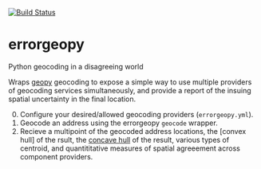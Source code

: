 [![Build Status](https://travis-ci.org/alpha-beta-soup/errorgeopy.svg?branch=master)](https://travis-ci.org/alpha-beta-soup/errorgeopy)

# errorgeopy
Python geocoding in a disagreeing world

Wraps [geopy](https://github.com/geopy/geopy) geocoding to expose a simple way to use multiple providers of geocoding services simultaneously, and provide a report of the insuing spatial uncertainty in the final location.

0. Configure your desired/allowed geocoding providers (`errorgeopy.yml`).
1. Geocode an address using the errorgeopy `geocode` wrapper.
2. Recieve a multipoint of the geocoded address locations, the [convex hull] of the rsult, the [concave hull](http://blog.thehumangeo.com/2014/05/12/drawing-boundaries-in-python/) of the result, various types of centroid, and quantititative measures of spatial agreeement across component providers.
